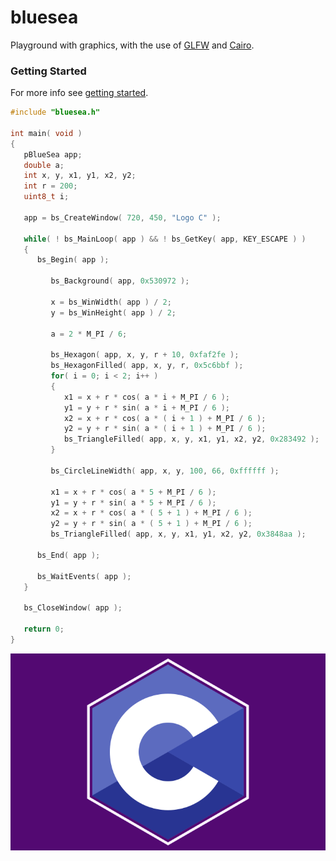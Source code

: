 # bluesea

Playground with graphics, with the use of [GLFW](https://www.glfw.org/) and [Cairo](https://gitlab.freedesktop.org/cairo/cairo).

### Getting Started

For more info see [getting started](examples/README.md).

``` c
#include "bluesea.h"

int main( void )
{
   pBlueSea app;
   double a;
   int x, y, x1, y1, x2, y2;
   int r = 200;
   uint8_t i;

   app = bs_CreateWindow( 720, 450, "Logo C" );

   while( ! bs_MainLoop( app ) && ! bs_GetKey( app, KEY_ESCAPE ) )
   {
      bs_Begin( app );

         bs_Background( app, 0x530972 );

         x = bs_WinWidth( app ) / 2;
         y = bs_WinHeight( app ) / 2;

         a = 2 * M_PI / 6;

         bs_Hexagon( app, x, y, r + 10, 0xfaf2fe );
         bs_HexagonFilled( app, x, y, r, 0x5c6bbf );
         for( i = 0; i < 2; i++ )
         {
            x1 = x + r * cos( a * i + M_PI / 6 );
            y1 = y + r * sin( a * i + M_PI / 6 );
            x2 = x + r * cos( a * ( i + 1 ) + M_PI / 6 );
            y2 = y + r * sin( a * ( i + 1 ) + M_PI / 6 );
            bs_TriangleFilled( app, x, y, x1, y1, x2, y2, 0x283492 );
         }

         bs_CircleLineWidth( app, x, y, 100, 66, 0xffffff );

         x1 = x + r * cos( a * 5 + M_PI / 6 );
         y1 = y + r * sin( a * 5 + M_PI / 6 );
         x2 = x + r * cos( a * ( 5 + 1 ) + M_PI / 6 );
         y2 = y + r * sin( a * ( 5 + 1 ) + M_PI / 6 );
         bs_TriangleFilled( app, x, y, x1, y1, x2, y2, 0x3848aa );

      bs_End( app );

      bs_WaitEvents( app );
   }

   bs_CloseWindow( app );

   return 0;
}
```
![Logo C](examples/logo/logo_c.png "logo_c.c" )